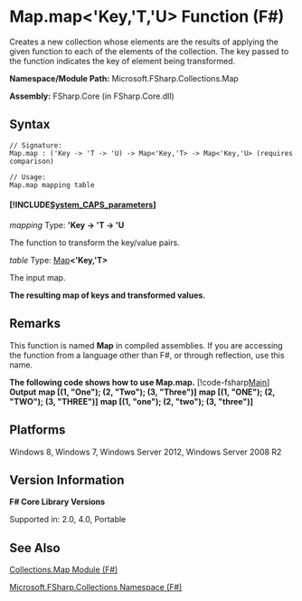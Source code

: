 # Map.map<'Key,'T,'U> Function (F#)

Creates a new collection whose elements are the results of applying the given function to each of the elements of the collection. The key passed to the function indicates the key of element being transformed.

**Namespace/Module Path:** Microsoft.FSharp.Collections.Map

**Assembly:** FSharp.Core (in FSharp.Core.dll)


## Syntax

```
// Signature:
Map.map : ('Key -> 'T -> 'U) -> Map<'Key,'T> -> Map<'Key,'U> (requires comparison)

// Usage:
Map.map mapping table
```

#### [!INCLUDE[System_CAPS_parameters](//System/Token/System_CAPS_parameters_md.md)]
*mapping*
Type: **'Key -&gt; 'T -&gt; 'U**


The function to transform the key/value pairs.


*table*
Type: [Map](http://msdn.microsoft.com/en-us/library/975316ea-55e3-4987-9994-90897ad45664)**&lt;'Key,'T&gt;**


The input map.



**The resulting map of keys and transformed values.**
## Remarks
This function is named **Map** in compiled assemblies. If you are accessing the function from a language other than F#, or through reflection, use this name.

**The following code shows how to use Map.map.**
[!code-fsharp[Main](snippets/fsmaps/snippet12.fs)]
**Output**
**map [(1, "One"); (2, "Two"); (3, "Three")]**
**map [(1, "ONE"); (2, "TWO"); (3, "THREE")]**
**map [(1, "one"); (2, "two"); (3, "three")]**
## Platforms
Windows 8, Windows 7, Windows Server 2012, Windows Server 2008 R2


## Version Information
**F# Core Library Versions**

Supported in: 2.0, 4.0, Portable




## See Also
[Collections.Map Module &#40;F&#35;&#41;](Collections.Map+Module+%28FSharp%29.md)

[Microsoft.FSharp.Collections Namespace &#40;F&#35;&#41;](Microsoft.FSharp.Collections+Namespace+%28FSharp%29.md)

